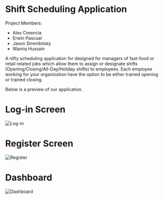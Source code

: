 # Shift Scheduling Application
Project Members:
- Alex Creencia
- Erwin Pascual
- Jaxon Strembitsky
- Wamiq Hussain

A nifty scheduling application for designed for managers of fast-food or retail related jobs which allow them to assign or designate shifts (Opening/Closing/All-Day/Holiday shifts) to employees. Each employee working for your organization have the option to be either trained opening or trained closing.

Below is a preview of our application.

# Log-in Screen
![Log-in](https://user-images.githubusercontent.com/56744638/106404857-6a806680-63f1-11eb-92c9-8788011a323f.png)

# Register Screen
![Register](https://user-images.githubusercontent.com/56744638/106404858-6a806680-63f1-11eb-8c86-e4acfd5c8d8e.png)

# Dashboard
![Dashboard](https://user-images.githubusercontent.com/56744638/106404856-69e7d000-63f1-11eb-8dd2-ef61aafb7f81.png)


